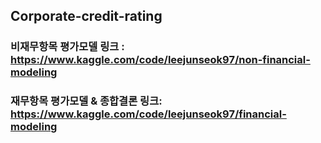 ## Corporate-credit-rating

### 비재무항목 평가모델 링크 : https://www.kaggle.com/code/leejunseok97/non-financial-modeling
### 재무항목 평가모델 & 종합결론 링크: https://www.kaggle.com/code/leejunseok97/financial-modeling
